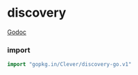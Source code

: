 # discovery

[Godoc](http://godoc.org/github.com/Clever/discovery-go)

### import

```go
import "gopkg.in/Clever/discovery-go.v1"
```
